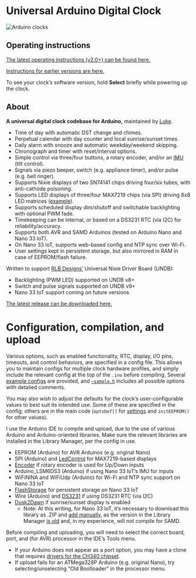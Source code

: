 # Universal Arduino Digital Clock

![Arduino clocks](https://theclockspot.com/arduino-clock.jpg)

## Operating instructions

[The latest operating instructions (v2.0+) can be found here.](https://github.com/clockspot/arduino-clock/blob/master/INSTRUCTIONS.md)

[Instructions for earlier versions are here.](https://github.com/clockspot/arduino-clock/releases)

To see your clock’s software version, hold **Select** briefly while powering up the clock.

## About

**A universal digital clock codebase for Arduino,** maintained by [Luke](https://theclockspot.com).

* Time of day with automatic DST change and chimes.
* Perpetual calendar with day counter and local sunrise/sunset times.
* Daily alarm with snooze and automatic weekday/weekend skipping.
* Chronograph and timer with reset/interval options.
* Simple control via three/four buttons, a rotary encoder, and/or an [IMU](https://en.wikipedia.org/wiki/Inertial_measurement_unit) (tilt control).
* Signals via piezo beeper, switch (e.g. appliance timer), and/or pulse (e.g. bell ringer).
* Supports Nixie displays of two SN74141 chips driving four/six tubes, with anti-cathode poisoning.
* Supports LED displays of three/four MAX7219 chips (via SPI) driving 8x8 LED matrices ([example](https://www.amazon.com/HiLetgo-MAX7219-Arduino-Microcontroller-Display/dp/B07FFV537V/)).
* Supports scheduled display dim/shutoff and switchable backlighting with optional PWM fade.
* Timekeeping can be internal, or based on a DS3231 RTC (via I2C) for reliability/accuracy.
* Supports both AVR and SAMD Arduinos (tested on Arduino Nano and Nano 33 IoT).
* On Nano 33 IoT, supports web-based config and NTP sync over Wi-Fi.
* User settings kept in persistent storage, but also mirrored in RAM in case of EEPROM/flash failure.

Written to support [RLB Designs’](http://rlb-designs.com/) Universal Nixie Driver Board (UNDB):

* Backlighting (PWM LED) supported on UNDB v8+
* Switch and pulse signals supported on UNDB v9+
* Nano 33 IoT support coming on future versions

[The latest release can be downloaded here.](https://github.com/clockspot/arduino-clock/releases/latest)

# Configuration, compilation, and upload

Various options, such as enabled functionality, RTC, display, I/O pins, timeouts, and control behaviors, are specified in a config file. This allows you to maintain configs for multiple clock hardware profiles, and simply include the relevant config at the top of the `.ino` before compiling. Several [example configs](https://github.com/clockspot/arduino-clock/tree/master/arduino-clock/configs) are provided, and [`~sample.h`](https://github.com/clockspot/arduino-clock/blob/master/arduino-clock/configs/%7Esample.h) includes all possible options with detailed comments.

You may also wish to adjust the defaults for the clock’s user-configurable values to best suit its intended use. Some of these are specified in the config; others are in the main code (`optsDef[]` for [settings](https://github.com/clockspot/arduino-clock/blob/master/INSTRUCTIONS.md#settings-menu) and `initEEPROM()` for other values).

I use the Arduino IDE to compile and upload, due to the use of various Arduino and Arduino-oriented libraries. Make sure the relevant libraries are installed in the Library Manager, per the config in use.

* EEPROM (Arduino) for AVR Arduinos (e.g. original Nano)
* SPI (Arduino) and [LedControl](http://wayoda.github.io/LedControl) for MAX7219-based displays
* [Encoder](https://github.com/PaulStoffregen/Encoder) if rotary encoder is used for Up/Down inputs
* Arduino_LSM6DS3 (Arduino) if using Nano 33 IoT’s IMU for inputs
* WiFiNINA and WiFiUdp (Arduino) for Wi-Fi and NTP sync support on Nano 33 IoT
* [FlashStorage](https://github.com/cmaglie/FlashStorage/) for persistent storage on Nano 33 IoT
* Wire (Arduino) and [DS3231](https://github.com/NorthernWidget/DS3231) if using DS3231 RTC (via I2C)
* [Dusk2Dawn](https://github.com/dmkishi/Dusk2Dawn) if sunrise/sunset display is enabled
  * Note: At this writing, for Nano 33 IoT, it’s necessary to download this library as .ZIP and [add manually](https://www.arduino.cc/en/guide/libraries#toc4), as the version in the Library Manager [is old](https://forum.arduino.cc/index.php?topic=479550.msg3852574#msg3852574) and, in my experience, will not compile for SAMD.

Before compiling and uploading, you will need to select the correct board, port, and (for AVR) processor in the IDE’s Tools menu.

* If your Arduino does not appear as a port option, you may have a clone that requires [drivers for the CH340 chipset](https://sparks.gogo.co.nz/ch340.html).
* If upload fails for an ATMega328P Arduino (e.g. original Nano), try selecting/unselecting “Old Bootloader” in the processor menu.